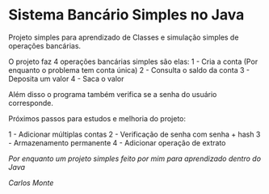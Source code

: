 # Sistema Bancário Simples no Java #

Projeto simples para aprendizado de Classes e simulação simples de operações bancárias.

O projeto faz 4 operações bancárias simples são elas:
1 - Cria a conta (Por enquanto o problema tem conta única)
2 - Consulta o saldo da conta
3 - Deposita um valor
4 - Saca o valor

Além disso o programa também verifica se a senha do usuário corresponde.

Próximos passos para estudos e melhoria do projeto:

1 - Adicionar múltiplas contas
2 - Verificação de senha com senha + hash
3 - Armazenamento permanente
4 - Adicionar operação de extrato

*Por enquanto um projeto simples feito por mim para aprendizado dentro do Java*

_Carlos Monte_ 
